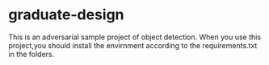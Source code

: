 # graduate-design
This is an adversarial sample project of object detection.
When you use this project,you should install the envirnment according to the requirements.txt in the folders.
